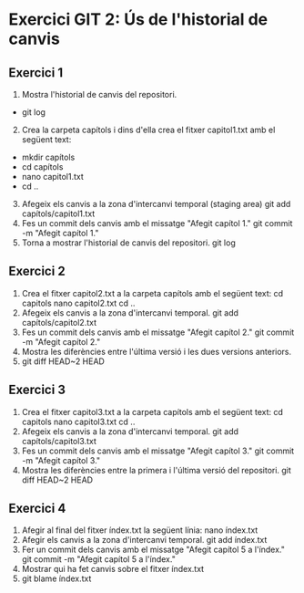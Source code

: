 # Exercici GIT 2: Ús de l'historial de canvis

## Exercici 1

1. Mostra l'historial de canvis del repositori.
- git log
2. Crea la carpeta capítols i dins d'ella crea el fitxer capitol1.txt amb el següent text:
- mkdir capítols
- cd capítols
- nano capitol1.txt
- cd ..
3. Afegeix els canvis a la zona d'intercanvi temporal (staging area)
git add capítols/capitol1.txt
4. Fes un commit dels canvis amb el missatge "Afegit capítol 1."
git commit -m "Afegit capítol 1."
5. Torna a mostrar l'historial de canvis del repositori.
git log
## Exercici 2
1. Crea el fitxer capitol2.txt a la carpeta capítols amb el següent text:
cd capitols
nano capitol2.txt
cd ..
2. Afegeix els canvis a la zona d'intercanvi temporal.
git add capítols/capitol2.txt
3. Fes un commit dels canvis amb el missatge "Afegit capítol 2."
git commit -m "Afegit capítol 2."
4. Mostra les diferències entre l'última versió i les dues versions anteriors.
5. git diff HEAD~2 HEAD
## Exercici 3
1. Crea el fitxer capitol3.txt a la carpeta capítols amb el següent text:
cd capitols
nano capitol3.txt
cd ..
2. Afegeix els canvis a la zona d'intercanvi temporal.
git add capítols/capitol3.txt
3. Fes un commit dels canvis amb el missatge "Afegit capítol 3."
git commit -m "Afegit capítol 3."
4. Mostra les diferències entre la primera i l'última versió del repositori.
git diff HEAD~2 HEAD
## Exercici 4
1. Afegir al final del fitxer índex.txt la següent línia:
nano índex.txt
2. Afegir els canvis a la zona d'intercanvi temporal.
git add índex.txt
3. Fer un commit dels canvis amb el missatge "Afegit capítol 5 a l'índex."
git commit -m "Afegit capítol 5 a l'índex."
4. Mostrar qui ha fet canvis sobre el fitxer índex.txt
5. git blame índex.txt
